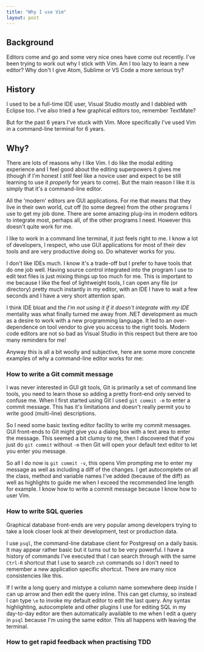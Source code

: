 ```yaml
---
title: "Why I use Vim"
layout: post
---
```


## Background

Editors come and go and some very nice ones have come out recently. I've
been trying to work out why I stick with Vim. Am I too lazy to learn a
new editor? Why don't I give Atom, Sublime or VS Code a more serious
try?

## History

I used to be a full-time IDE user, Visual Studio mostly and I dabbled
with Eclipse too. I've also tried a few graphical editors too, remember
TextMate?

But for the past 6 years I've stuck with Vim. More specifically I've
used Vim in a command-line terminal for 6 years.

## Why?

There are lots of reasons why I like Vim. I do like the modal editing
experience and I feel good about the editing superpowers it gives me
(though if I'm honest I *still* feel like a novice user and expect to be
still learning to use it *properly* for years to come). But the main
reason I like it is simply that it's a command-line editor.

All the 'modern' editors are GUI applications. For me that means that
they live in their own world, cut off (to some degree) from the other
programs I use to get my job done. There are some amazing plug-ins in
modern editors to integrate most, perhaps all, of the other programs I
need. However this doesn't quite work for me.

I like to work in a command line terminal, it just feels right to me. I
know a lot of developers, I respect, who use GUI applications for most
of their dev tools and are very productive doing so. Do whatever works
for you.

I don't like IDEs much. I know it's a trade-off but I prefer to have
tools that do one job well. Having source control integrated into the
program I use to edit text files is just mixing things up too much for
me. This is important to me because I like the feel of lightweight
tools, I can open any file (or directory) pretty much instantly in my
editor, with an IDE I have to wait a few seconds and I have a very short
attention span.

I think IDE bloat and the *I'm not using it if it doesn't integrate with
my IDE* mentality was what finally turned me away from .NET development
as much as a desire to work with a new programming language. It led to
an over-dependence on tool vendor to give you access to the right tools.
Modern code editors are not so bad as Visual Studio in this respect but
there are too many reminders for me!

Anyway this is all a bit woolly and subjective, here are some more
concrete examples of why a command-line editor works for me:

### How to write a Git commit message

I was never interested in GUI git tools, Git is primarily a set
of command line tools, you need to learn those so adding a pretty
front-end only served to confuse me. When I first started using Git I
used `git commit -m` to enter a commit message. This has it's
limitations and doesn't really permit you to write good (multi-line)
descriptions.

So I need some basic texting editor facility to write my commit
messages. GUI front-ends to Git might give you a dialog box with a text
area to enter the message. This seemed a bit clumsy to me, then I
discovered that if you just do `git commit` without `-m` then Git will
open your default text editor to let you enter you message.

So all I do now is `git commit -v`, this opens Vim prompting me to enter
my message as well as including a diff of the changes. I get
autocomplete on all the class, method and variable names I've added
(because of the diff) as well as highlights to guide me when I exceed
the recommended line length for example. I know how to write a commit
message because I know how to user Vim.

### How to write SQL queries

Graphical database front-ends are very popular among developers trying
to take a look closer look at their development, test or production data.

I use `psql`, the command-line database client for Postgresql on a daily
basis. It may appear rather basic but it turns out to be very powerful.
I have a history of commands I've executed that I can search through
with the same `Ctrl-R` shortcut that I use to search `zsh` commands so I
don't need to remember a new application specific shortcut. There are
many nice consistencies like this.

If I write a long query and mistype a column name somewhere deep inside
I can up arrow and then edit the query inline. This can get clumsy, so
instead I can type `\e` to invoke my default editor to edit the last
query. Any syntax highlighting, autocomplete and other plugins I use for
editing SQL in my day-to-day editor are then automatically available to
me when I edit a query in `psql` because I'm using the same editor. This
all happens with leaving the terminal.

### How to get rapid feedback when practising TDD


